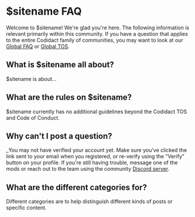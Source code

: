 <!--- Customizable FAQ for local sites -->

# $sitename FAQ

Welcome to $sitename! We're glad you're here. The following information is relevant primarily within this community. If you have a question that applies to the entire Codidact family of communities, you may want to look at our [Global FAQ](https://www.codidact.com/FAQ) or [Global TOS](https:www.codidact.com/TOS). 

<!--- Tell your users the purpose of the community, who its members are, and the topics it welcomes -->
## What is $sitename all about? 
$sitename is about... 

<!--- Links to the moderators' profiles may be helpful -->
<!--- ## Who are the moderators? -->

<!--- If you have additional rules or guidelines beyond the TOS -->
## What are the rules on $sitename? 
$sitename currently has no additional guidelines beyond the Codidact TOS and Code of Conduct.

<!--- If you have a trust level or other custom authorization requirement --> 
## Why can't I post a question? 
_You may not have verified your account yet. Make sure you've clicked the link sent to your email when you registered, or re-verify using the "Verify" button on your profile. If you're still having trouble, message one of the mods or reach out to the team using the community [Discord server](https://discord.com/invite/bv2aaGa).

<!--- If you have multiple categories on the site, a short description what they are for and what is on or off topic  -->
## What are the different categories for?
Different categories are to help distinguish different kinds of posts or specific content. 

<!--- If you use a non-inherited IP license --> 
<!--- ## What open-source license are posts on $sitename created under? -->


